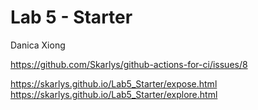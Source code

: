 # Lab 5 - Starter

Danica Xiong

https://github.com/Skarlys/github-actions-for-ci/issues/8

https://skarlys.github.io/Lab5_Starter/expose.html
https://skarlys.github.io/Lab5_Starter/explore.html
